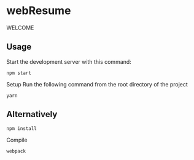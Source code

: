 # webResume
 WELCOME

 Usage
---
 
Start the development server with this command:
 
```
npm start
```

 Setup
 Run the following command from the root directory of the project

 ```yarn ```

 Alternatively
 --------------

 ```npm install```

 Compile

 ```webpack```